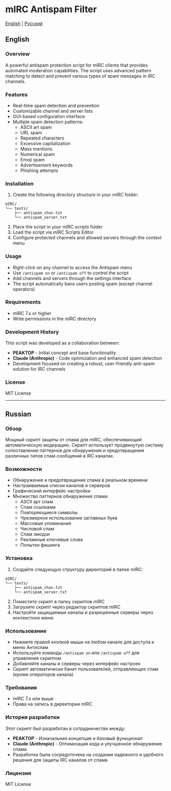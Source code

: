 # mIRC Antispam Filter

[English](#english) | [Русский](#russian)

## English

### Overview
A powerful antispam protection script for mIRC clients that provides automated moderation capabilities. The script uses advanced pattern matching to detect and prevent various types of spam messages in IRC channels.

### Features
- Real-time spam detection and prevention
- Customizable channel and server lists
- GUI-based configuration interface
- Multiple spam detection patterns:
  - ASCII art spam
  - URL spam
  - Repeated characters
  - Excessive capitalization
  - Mass mentions
  - Numerical spam
  - Emoji spam
  - Advertisement keywords
  - Phishing attempts

### Installation
1. Create the following directory structure in your mIRC folder:
```
mIRC/
└── texts/
    ├── antispam_chan.txt
    └── antispam_server.txt
```
2. Place the script in your mIRC scripts folder
3. Load the script via mIRC Scripts Editor
4. Configure protected channels and allowed servers through the context menu

### Usage
- Right-click on any channel to access the Antispam menu
- Use `/antispam on` or `/antispam off` to control the script
- Add channels and servers through the settings interface
- The script automatically bans users posting spam (except channel operators)

### Requirements
- mIRC 7.x or higher
- Write permissions in the mIRC directory

### Development History
This script was developed as a collaboration between:
- **PEAKTOP** - Initial concept and base functionality
- **Claude (Anthropic)** - Code optimization and enhanced spam detection
- Development focused on creating a robust, user-friendly anti-spam solution for IRC channels

### License
MIT License

---

## Russian

### Обзор
Мощный скрипт защиты от спама для mIRC, обеспечивающий автоматическую модерацию. Скрипт использует продвинутую систему сопоставления паттернов для обнаружения и предотвращения различных типов спам-сообщений в IRC каналах.

### Возможности
- Обнаружение и предотвращение спама в реальном времени
- Настраиваемые списки каналов и серверов
- Графический интерфейс настройки
- Множество паттернов обнаружения спама:
  - ASCII арт спам
  - Спам ссылками
  - Повторяющиеся символы
  - Чрезмерное использование заглавных букв
  - Массовые упоминания
  - Числовой спам
  - Спам эмодзи
  - Рекламные ключевые слова
  - Попытки фишинга

### Установка
1. Создайте следующую структуру директорий в папке mIRC:
```
mIRC/
└── texts/
    ├── antispam_chan.txt
    └── antispam_server.txt
```
2. Поместите скрипт в папку скриптов mIRC
3. Загрузите скрипт через редактор скриптов mIRC
4. Настройте защищаемые каналы и разрешенные серверы через контекстное меню

### Использование
- Нажмите правой кнопкой мыши на любом канале для доступа к меню Антиспам
- Используйте команды `/antispam on` или `/antispam off` для управления скриптом
- Добавляйте каналы и серверы через интерфейс настроек
- Скрипт автоматически банит пользователей, отправляющих спам (кроме операторов канала)

### Требования
- mIRC 7.x или выше
- Права на запись в директории mIRC

### История разработки
Этот скрипт был разработан в сотрудничестве между:
- **PEAKTOP** - Изначальная концепция и базовый функционал
- **Claude (Anthropic)** - Оптимизация кода и улучшенное обнаружение спама
- Разработка была сосредоточена на создании надежного и удобного решения для защиты IRC каналов от спама

### Лицензия
MIT License
